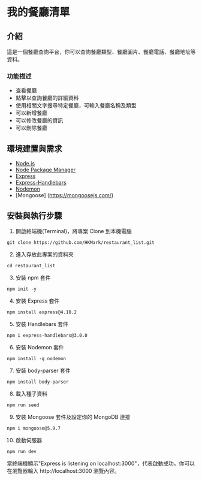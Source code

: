 # 我的餐廳清單

## 介紹

這是一個餐廳查詢平台，你可以查詢餐廳類型、餐廳圖片、餐廳電話、餐廳地址等資料。

### 功能描述

- 查看餐廳
- 點擊以查詢餐廳的詳細資料 
- 使用相關文字搜尋特定餐廳，可輸入餐廳名稱及類型
- 可以新增餐廳
- 可以修改餐廳的資訊
- 可以刪除餐廳

## 環境建置與需求
- [Node.js](https://nodejs.org/en/)
- [Node Package Manager](https://www.npmjs.com/)
- [Express](https://www.npmjs.com/package/express)
- [Express-Handlebars](https://www.npmjs.com/package/express-handlebars)
- [Nodemon](https://www.npmjs.com/package/nodemon)
- [Mongoose] (https://mongoosejs.com/)

## 安裝與執行步驟

1. 開啟終端機(Terminal)，將專案 Clone 到本機電腦

```
git clone https://github.com/HKMark/restaurant_list.git
```

2. 進入存放此專案的資料夾

```
cd restaurant_list
```

3. 安裝 npm 套件

```
npm init -y
```

4. 安裝 Express 套件

```
npm install express@4.18.2
```

5. 安裝 Handlebars 套件

```
npm i express-handlebars@3.0.0
```

6. 安裝 Nodemon 套件

```
npm install -g nodemon
```

7. 安裝 body-parser 套件

```
npm install body-parser
```

8. 載入種子資料

```
npm run seed
```

9. 安裝 Mongoose 套件及設定你的 MongoDB 連接

```
npm i mongoose@5.9.7
```

10. 啟動伺服器
```
npm run dev
```

當終端機顯示"Express is listening on localhost:3000"，代表啟動成功，你可以在瀏覽器輸入 http://localhost:3000 瀏覽內容。
